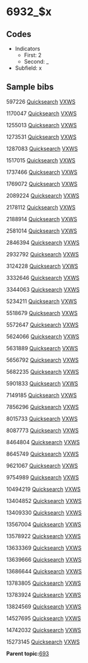 # 6932\_$x

## Codes

-   Indicators
    -   First: 2
    -   Second: \_
-   Subfield: x

## Sample bibs

597226 [Quicksearch](https://search.library.yale.edu/catalog/597226) [VXWS](http://prodorbis.library.yale.edu:7014/vxws/GetHoldingsService?bibId=597226)

1170047 [Quicksearch](https://search.library.yale.edu/catalog/1170047) [VXWS](http://prodorbis.library.yale.edu:7014/vxws/GetHoldingsService?bibId=1170047)

1255013 [Quicksearch](https://search.library.yale.edu/catalog/1255013) [VXWS](http://prodorbis.library.yale.edu:7014/vxws/GetHoldingsService?bibId=1255013)

1273531 [Quicksearch](https://search.library.yale.edu/catalog/1273531) [VXWS](http://prodorbis.library.yale.edu:7014/vxws/GetHoldingsService?bibId=1273531)

1287083 [Quicksearch](https://search.library.yale.edu/catalog/1287083) [VXWS](http://prodorbis.library.yale.edu:7014/vxws/GetHoldingsService?bibId=1287083)

1517015 [Quicksearch](https://search.library.yale.edu/catalog/1517015) [VXWS](http://prodorbis.library.yale.edu:7014/vxws/GetHoldingsService?bibId=1517015)

1737466 [Quicksearch](https://search.library.yale.edu/catalog/1737466) [VXWS](http://prodorbis.library.yale.edu:7014/vxws/GetHoldingsService?bibId=1737466)

1769072 [Quicksearch](https://search.library.yale.edu/catalog/1769072) [VXWS](http://prodorbis.library.yale.edu:7014/vxws/GetHoldingsService?bibId=1769072)

2089224 [Quicksearch](https://search.library.yale.edu/catalog/2089224) [VXWS](http://prodorbis.library.yale.edu:7014/vxws/GetHoldingsService?bibId=2089224)

2178112 [Quicksearch](https://search.library.yale.edu/catalog/2178112) [VXWS](http://prodorbis.library.yale.edu:7014/vxws/GetHoldingsService?bibId=2178112)

2188914 [Quicksearch](https://search.library.yale.edu/catalog/2188914) [VXWS](http://prodorbis.library.yale.edu:7014/vxws/GetHoldingsService?bibId=2188914)

2581014 [Quicksearch](https://search.library.yale.edu/catalog/2581014) [VXWS](http://prodorbis.library.yale.edu:7014/vxws/GetHoldingsService?bibId=2581014)

2846394 [Quicksearch](https://search.library.yale.edu/catalog/2846394) [VXWS](http://prodorbis.library.yale.edu:7014/vxws/GetHoldingsService?bibId=2846394)

2932792 [Quicksearch](https://search.library.yale.edu/catalog/2932792) [VXWS](http://prodorbis.library.yale.edu:7014/vxws/GetHoldingsService?bibId=2932792)

3124228 [Quicksearch](https://search.library.yale.edu/catalog/3124228) [VXWS](http://prodorbis.library.yale.edu:7014/vxws/GetHoldingsService?bibId=3124228)

3332646 [Quicksearch](https://search.library.yale.edu/catalog/3332646) [VXWS](http://prodorbis.library.yale.edu:7014/vxws/GetHoldingsService?bibId=3332646)

3344063 [Quicksearch](https://search.library.yale.edu/catalog/3344063) [VXWS](http://prodorbis.library.yale.edu:7014/vxws/GetHoldingsService?bibId=3344063)

5234211 [Quicksearch](https://search.library.yale.edu/catalog/5234211) [VXWS](http://prodorbis.library.yale.edu:7014/vxws/GetHoldingsService?bibId=5234211)

5518679 [Quicksearch](https://search.library.yale.edu/catalog/5518679) [VXWS](http://prodorbis.library.yale.edu:7014/vxws/GetHoldingsService?bibId=5518679)

5572647 [Quicksearch](https://search.library.yale.edu/catalog/5572647) [VXWS](http://prodorbis.library.yale.edu:7014/vxws/GetHoldingsService?bibId=5572647)

5624066 [Quicksearch](https://search.library.yale.edu/catalog/5624066) [VXWS](http://prodorbis.library.yale.edu:7014/vxws/GetHoldingsService?bibId=5624066)

5631889 [Quicksearch](https://search.library.yale.edu/catalog/5631889) [VXWS](http://prodorbis.library.yale.edu:7014/vxws/GetHoldingsService?bibId=5631889)

5656792 [Quicksearch](https://search.library.yale.edu/catalog/5656792) [VXWS](http://prodorbis.library.yale.edu:7014/vxws/GetHoldingsService?bibId=5656792)

5682235 [Quicksearch](https://search.library.yale.edu/catalog/5682235) [VXWS](http://prodorbis.library.yale.edu:7014/vxws/GetHoldingsService?bibId=5682235)

5901833 [Quicksearch](https://search.library.yale.edu/catalog/5901833) [VXWS](http://prodorbis.library.yale.edu:7014/vxws/GetHoldingsService?bibId=5901833)

7149185 [Quicksearch](https://search.library.yale.edu/catalog/7149185) [VXWS](http://prodorbis.library.yale.edu:7014/vxws/GetHoldingsService?bibId=7149185)

7856296 [Quicksearch](https://search.library.yale.edu/catalog/7856296) [VXWS](http://prodorbis.library.yale.edu:7014/vxws/GetHoldingsService?bibId=7856296)

8015733 [Quicksearch](https://search.library.yale.edu/catalog/8015733) [VXWS](http://prodorbis.library.yale.edu:7014/vxws/GetHoldingsService?bibId=8015733)

8087773 [Quicksearch](https://search.library.yale.edu/catalog/8087773) [VXWS](http://prodorbis.library.yale.edu:7014/vxws/GetHoldingsService?bibId=8087773)

8464804 [Quicksearch](https://search.library.yale.edu/catalog/8464804) [VXWS](http://prodorbis.library.yale.edu:7014/vxws/GetHoldingsService?bibId=8464804)

8645749 [Quicksearch](https://search.library.yale.edu/catalog/8645749) [VXWS](http://prodorbis.library.yale.edu:7014/vxws/GetHoldingsService?bibId=8645749)

9621067 [Quicksearch](https://search.library.yale.edu/catalog/9621067) [VXWS](http://prodorbis.library.yale.edu:7014/vxws/GetHoldingsService?bibId=9621067)

9754989 [Quicksearch](https://search.library.yale.edu/catalog/9754989) [VXWS](http://prodorbis.library.yale.edu:7014/vxws/GetHoldingsService?bibId=9754989)

10494219 [Quicksearch](https://search.library.yale.edu/catalog/10494219) [VXWS](http://prodorbis.library.yale.edu:7014/vxws/GetHoldingsService?bibId=10494219)

13404852 [Quicksearch](https://search.library.yale.edu/catalog/13404852) [VXWS](http://prodorbis.library.yale.edu:7014/vxws/GetHoldingsService?bibId=13404852)

13409330 [Quicksearch](https://search.library.yale.edu/catalog/13409330) [VXWS](http://prodorbis.library.yale.edu:7014/vxws/GetHoldingsService?bibId=13409330)

13567004 [Quicksearch](https://search.library.yale.edu/catalog/13567004) [VXWS](http://prodorbis.library.yale.edu:7014/vxws/GetHoldingsService?bibId=13567004)

13578922 [Quicksearch](https://search.library.yale.edu/catalog/13578922) [VXWS](http://prodorbis.library.yale.edu:7014/vxws/GetHoldingsService?bibId=13578922)

13633369 [Quicksearch](https://search.library.yale.edu/catalog/13633369) [VXWS](http://prodorbis.library.yale.edu:7014/vxws/GetHoldingsService?bibId=13633369)

13639666 [Quicksearch](https://search.library.yale.edu/catalog/13639666) [VXWS](http://prodorbis.library.yale.edu:7014/vxws/GetHoldingsService?bibId=13639666)

13686644 [Quicksearch](https://search.library.yale.edu/catalog/13686644) [VXWS](http://prodorbis.library.yale.edu:7014/vxws/GetHoldingsService?bibId=13686644)

13783805 [Quicksearch](https://search.library.yale.edu/catalog/13783805) [VXWS](http://prodorbis.library.yale.edu:7014/vxws/GetHoldingsService?bibId=13783805)

13783924 [Quicksearch](https://search.library.yale.edu/catalog/13783924) [VXWS](http://prodorbis.library.yale.edu:7014/vxws/GetHoldingsService?bibId=13783924)

13824569 [Quicksearch](https://search.library.yale.edu/catalog/13824569) [VXWS](http://prodorbis.library.yale.edu:7014/vxws/GetHoldingsService?bibId=13824569)

14527695 [Quicksearch](https://search.library.yale.edu/catalog/14527695) [VXWS](http://prodorbis.library.yale.edu:7014/vxws/GetHoldingsService?bibId=14527695)

14742032 [Quicksearch](https://search.library.yale.edu/catalog/14742032) [VXWS](http://prodorbis.library.yale.edu:7014/vxws/GetHoldingsService?bibId=14742032)

15273145 [Quicksearch](https://search.library.yale.edu/catalog/15273145) [VXWS](http://prodorbis.library.yale.edu:7014/vxws/GetHoldingsService?bibId=15273145)

**Parent topic:**[693](../../tags/693/693.md)

